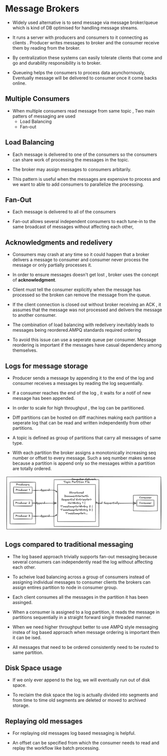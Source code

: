 # Message Brokers

- Widely used alternative is to send message via message broker/queue which is kind of DB optimised for handling message streams.

- It runs a server with producers and consumers to it connecting as clients . Producer writes messages to broker and the consumer receive them by reading from the broker.

- By centralization these systems can easily tolerate clients that come and go and durability responsibility is to broker.

- Queueing helps the consumers to process data asynchornously, Eventually message will be delivered to  consumer once it come backs online.



## Multiple Consumers

- When multiple consumers read message from same topic , Two main patters of messaging are used
    - Load Balancing
    - Fan-out

## Load Balancing

- Each message is delivered to one of the consumers so the consumers can share work of processing the messages in the topic. 

- The broker may assign messages to consumers arbitarily.

- This pattern is useful when the messages are expensive to process and we want to able to add consumers to parallelize the processing.


## Fan-Out

- Each message is delivered to all of the consumers

- Fan-out allows several independent consumers to each tune-in to the same broadcast of messages without affecting each other, 

## Acknowledgments and redelivery

- Consumers may crash at any time so it could happen that a broker delivers a message to consumer and consumer never process the message or only partially processes it.

- In order to ensure messages doesn't get lost , broker uses the concept of **acknowledgment**.

- Client must tell the consumer explicitly when the message has processed so the broken can remove the message from the queue.

- If the client connection is closed out without broker receiving an ACK , it assumes that the message was not processed and delivers the message to another consumer.

- The combination of load balancing with redelivery inevitably leads to messages being reordered.AMPQ standards required ordering

- To avoid this issue can use a seperate queue per consumer. Message reordering is important if the messages have casual dependency among themselves.


## Logs for message storage

- Producer sends a message by appending it to the end of the log and consumer receives a messages by reading the log sequentially.

- If a consumer reaches the end of the log , it waits for a notif of new message has been appended.

- In order to scale for high throughput , the log can be partitioned.

- Diff partitions can be hosted on diff machines making each partition a seperate log that can be read and written independently from other partitions.

- A topic is defined as group of partitions that carry all  messages of same type.

- With each partition the broker assigns a monotonically increasing seq number or offset to every message. Such a seq number makes sense because a partition is append only so the messages within a partition are totally ordered. 


![alt text](../assets/topic-partition.png)

## Logs compared to traditional messaging

- The log based approach trivially supports fan-out messaging because several consumers can independently read the log without affecting each other.

- To acheive load balancing across a group of consumers instead of assigning individual messages to consumer clients the brokers can assign entires partition to node in consumer group.

- Each client consumes all the messages in the partition it has been assinged.

- When a consumer is assigned to a log partition, it reads the message in partitions sequentially in a straight forward single threaded manner.

- When we need higher throughput better to use AMPQ style messaging instea of log based approach when message ordering is important then it can be ised.


- All messages that need to be ordered consistently need to be routed to same partition.



## Disk Space usage

- If we only ever append to the log, we will eventually run out of disk space.

- To reclaim the disk space the log is actually divided into segments and from time to time old segments are deleted or moved to archived storage.



## Replaying old messages

 - For replaying old messages log based messaging is helpful.

 - An offset can be specified from which the consumer needs to read and replay the workflow like batch processing.

 